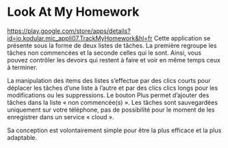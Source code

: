 # Look At My Homework
https://play.google.com/store/apps/details?id=io.kodular.mic_appli07.TrackMyHomework&hl=fr
Cette application se présente sous la forme de deux listes de tâches. La première regroupe les tâches non commencées et la seconde celles qui le sont.
Ainsi, vous pouvez contrôler les devoirs qui restent à faire et voir en même temps ceux à terminer.

La manipulation des items des listes s’effectue par des clics courts pour déplacer les tâches d’une liste à l’autre et par des clics clics longs pour les modifications ou les suppressions.
Le bouton Plus permet d’ajouter des tâches dans la liste « non commencée(s) ».
Les tâches sont sauvegardées uniquement sur votre téléphone, pas de possibilité pour le moment de les enregistrer dans un service « cloud ».

Sa conception est volontairement simple pour être la plus efficace et la plus adaptable.
